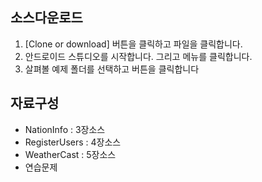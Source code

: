 ## 소스다운로드

 1. [Clone or download] 버튼을 클릭하고 <Download Zip> 파일을 클릭합니다.  
 2. 안드로이드 스튜디오를 시작합니다. 그리고 <import project> 메뉴를 클릭합니다.
 3. 살펴볼 예제 폴더를 선택하고 <OK> 버튼을 클릭합니다


## 자료구성

- NationInfo : 3장소스
- RegisterUsers : 4장소스
- WeatherCast : 5장소스
- 연습문제

